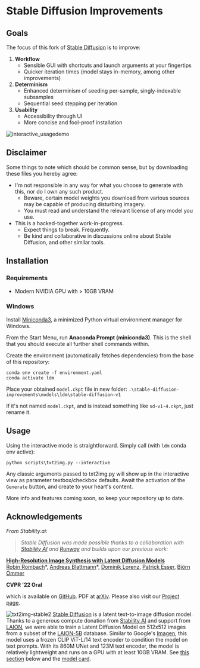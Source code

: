 # Stable Diffusion Improvements

## Goals

The focus of this fork of [Stable Diffusion](https://github.com/CompVis/latent-diffusion) is to improve:

1. **Workflow**
   - Sensible GUI with shortcuts and launch arguments at your fingertips
   - Quicker iteration times (model stays in-memory, among other improvements)
2. **Determinism**
   - Enhanced determinism of seeding per-sample, singly-indexable subsamples
   - Sequential seed stepping per iteration
3. **Usability**
   - Accessibility through UI
   - More concise and fool-proof installation

![interactive_usagedemo](assets/gifs/usage.gif)

## Disclaimer

Some things to note which should be common sense, but by downloading these files you hereby agree:

- I'm not responsible in any way for what you choose to generate with this, nor do I own any such product.
  - Beware, certain model weights you download from various sources may be capable of producing disturbing imagery.
  - You must read and understand the relevant license of any model you use.
- This is a hacked-together work-in-progress.  
  - Expect things to break.  Frequently.
  - Be kind and collaborative in discussions online about Stable Diffusion, and other similar tools.
  
## Installation

### Requirements

- Modern NVIDIA GPU with > 10GB VRAM

### Windows

Install [Miniconda3](https://docs.conda.io/en/latest/miniconda.html), a minimized Python virtual environment manager for Windows.

From the Start Menu, run **Anaconda Prompt (miniconda3)**.  This is the shell that you should execute all further shell commands within.

Create the environment (automatically fetches dependencies) from the base of this repository:

```
conda env create -f environment.yaml
conda activate ldm
```

Place your obtained `model.ckpt` file in new folder: `.\stable-diffusion-improvements\models\ldm\stable-diffusion-v1`  

If it's not named `model.ckpt`, and is instead something like `sd-v1-4.ckpt`, just rename it.

## Usage

Using the interactive mode is straightforward.  Simply call (with `ldm` conda env active):

```
python scripts\txt2img.py --interactive
```

Any classic arguments passed to txt2img.py will show up in the interactive view as parameter textbox/checkbox defaults.  Await the activation of the `Generate` button, and create to your heart's content.

More info and features coming soon, so keep your repository up to date.

## Acknowledgements
*From Stability.ai:*

>*Stable Diffusion was made possible thanks to a collaboration with [Stability AI](https://stability.ai/) and [Runway](https://runwayml.com/) and builds upon our previous work:*

[**High-Resolution Image Synthesis with Latent Diffusion Models**](https://ommer-lab.com/research/latent-diffusion-models/)<br/>
[Robin Rombach](https://github.com/rromb)\*,
[Andreas Blattmann](https://github.com/ablattmann)\*,
[Dominik Lorenz](https://github.com/qp-qp)\,
[Patrick Esser](https://github.com/pesser),
[Björn Ommer](https://hci.iwr.uni-heidelberg.de/Staff/bommer)<br/>

**CVPR '22 Oral**

which is available on [GitHub](https://github.com/CompVis/latent-diffusion). PDF at [arXiv](https://arxiv.org/abs/2112.10752). Please also visit our [Project page](https://ommer-lab.com/research/latent-diffusion-models/).

![txt2img-stable2](assets/stable-samples/txt2img/merged-0006.png)
[Stable Diffusion](#stable-diffusion-v1) is a latent text-to-image diffusion
model.
Thanks to a generous compute donation from [Stability AI](https://stability.ai/) and support from [LAION](https://laion.ai/), we were able to train a Latent Diffusion Model on 512x512 images from a subset of the [LAION-5B](https://laion.ai/blog/laion-5b/) database. 
Similar to Google's [Imagen](https://arxiv.org/abs/2205.11487), 
this model uses a frozen CLIP ViT-L/14 text encoder to condition the model on text prompts.
With its 860M UNet and 123M text encoder, the model is relatively lightweight and runs on a GPU with at least 10GB VRAM.
See [this section](#stable-diffusion-v1) below and the [model card](https://huggingface.co/CompVis/stable-diffusion).


